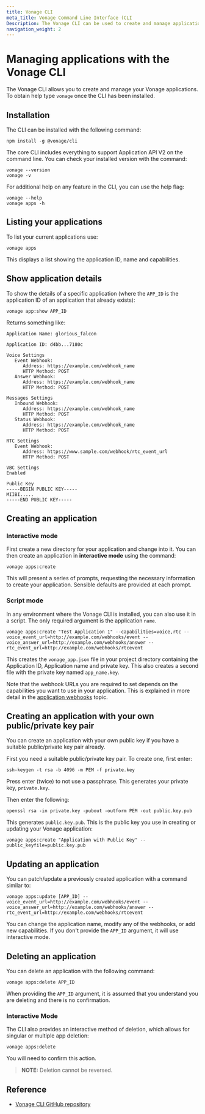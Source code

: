 ```yaml
---
title: Vonage CLI
meta_title: Vonage Command Line Interface (CLI
Description: The Vonage CLI can be used to create and manage applications.
navigation_weight: 2
---
```


# Managing applications with the Vonage CLI

The Vonage CLI allows you to create and manage your Vonage applications. To obtain help type `vonage` once the CLI has been installed.

## Installation

The  CLI can be installed with the following command:

```shell
npm install -g @vonage/cli
```

The core CLI includes everything to support Application API V2 on the command line. You can check your installed version with the command:

```shell
vonage --version
vonage -v
```

For additional help on any feature in the CLI, you can use the help flag:

```shell
vonage --help
vonage apps -h
```

## Listing your applications

To list your current applications use:

```shell
vonage apps
```

This displays a list showing the application ID, name and capabilities.

## Show application details

To show the details of a specific application (where the `APP_ID` is the application  ID of an application that already exists):

```shell
vonage app:show APP_ID
```

Returns something like:

```shell
Application Name: glorious_falcon

Application ID: d4bb...7180c

Voice Settings
   Event Webhook:
      Address: https://example.com/webhook_name
      HTTP Method: POST
   Answer Webhook:
      Address: https://example.com/webhook_name
      HTTP Method: POST

Messages Settings
   Inbound Webhook:
      Address: https://example.com/webhook_name
      HTTP Method: POST
   Status Webhook:
      Address: https://example.com/webhook_name
      HTTP Method: POST

RTC Settings
   Event Webhook:
      Address: https://www.sample.com/webhook/rtc_event_url
      HTTP Method: POST

VBC Settings
Enabled

Public Key
-----BEGIN PUBLIC KEY-----
MIIBI.....
-----END PUBLIC KEY-----
```

## Creating an application

### Interactive mode

First create a new directory for your application and change into it. You can then create an application in **interactive mode** using the command:

```shell
vonage apps:create
```

This will present a series of prompts, requesting the necessary information to create your application. Sensible defaults are provided at each prompt.

### Script mode

In any environment where the Vonage CLI is installed, you can also use it in a script.  The only required argument is the application `name`.


```shell
vonage apps:create "Test Application 1" --capabilities=voice,rtc --voice_event_url=http://example.com/webhooks/event --voice_answer_url=http://example.com/webhooks/answer --rtc_event_url=http://example.com/webhooks/rtcevent
```

This creates the `vonage_app.json` file in your project directory containing the Application ID, Application name and private key. This also creates a second file with the private key named `app_name.key`.

Note that the webhook URLs you are required to set depends on the capabilities you want to use in your application. This is explained in more detail in the [application webhooks](/application/overview#webhooks) topic.

## Creating an application with your own public/private key pair

You can create an application with your own public key if you have a suitable public/private key pair already.

First you need a suitable public/private key pair. To create one, first enter:

```shell
ssh-keygen -t rsa -b 4096 -m PEM -f private.key
```

Press enter (twice) to not use a passphrase. This generates your private key, `private.key`.

Then enter the following:

```shell
openssl rsa -in private.key -pubout -outform PEM -out public.key.pub
```

This generates `public.key.pub`. This is the public key you use in creating or updating your Vonage application:

```shell
vonage apps:create "Application with Public Key" --public_keyfile=public.key.pub
```

## Updating an application

You can patch/update a previously created application with a command similar to:

```shell
vonage apps:update [APP_ID] --voice_event_url=http://example.com/webhooks/event --voice_answer_url=http://example.com/webhooks/answer --rtc_event_url=http://example.com/webhooks/rtcevent
```

You can change the application name, modify any of the webhooks, or add new capabilities. If you don't provide the `APP_ID` argument, it will use interactive mode.

## Deleting an application

You can delete an application with the following command:

```shell
vonage apps:delete APP_ID
```

When providing the `APP_ID` argument, it is assumed that you understand you are deleting and there is no confirmation.

### Interactive Mode 

The CLI also provides an interactive method of deletion, which allows for singular or multiple app deletion:

```shell
vonage apps:delete
```
You will need to confirm this action.

> **NOTE:** Deletion cannot be reversed.

## Reference

* [Vonage CLI GitHub repository](https://github.com/vonage/vonage-cli)
